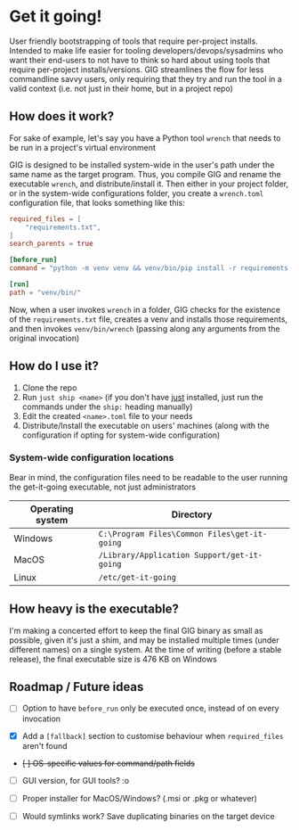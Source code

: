 # Get it going!

User friendly bootstrapping of tools that require per-project installs.
Intended to make life easier for tooling developers/devops/sysadmins who want their end-users to not have to think so hard about using tools that require per-project installs/versions.
GIG streamlines the flow for less commandline savvy users, only requiring that they try and run the tool in a valid context (i.e. not just in their home, but in a project repo)

## How does it work?

For sake of example, let's say you have a Python tool `wrench` that needs to be run in a project's virtual environment

GIG is designed to be installed system-wide in the user's path under the same name as the target program.
Thus, you compile GIG and rename the executable `wrench`, and distribute/install it.
Then either in your project folder, or in the system-wide configurations folder, you create a `wrench.toml` configuration file, that looks something like this:

```toml
required_files = [
    "requirements.txt",
]
search_parents = true

[before_run]
command = "python -m venv venv && venv/bin/pip install -r requirements.txt"

[run]
path = "venv/bin/"
```

Now, when a user invokes `wrench` in a folder, GIG checks for the existence of the `requirements.txt` file, creates a venv and installs those requirements, and then invokes `venv/bin/wrench` (passing along any arguments from the original invocation)

## How do I use it?

1. Clone the repo
2. Run `just ship <name>` (if you don't have [just](https://github.com/casey/just) installed, just run the commands under the `ship:` heading manually)
3. Edit the created `<name>.toml` file to your needs
4. Distribute/Install the executable on users' machines (along with the configuration if opting for system-wide configuration)

### System-wide configuration locations

Bear in mind, the configuration files need to be readable to the user running the get-it-going executable, not just administrators

| Operating system | Directory                                    |
|------------------|----------------------------------------------|
| Windows          | `C:\Program Files\Common Files\get-it-going` |
| MacOS            | `/Library/Application Support/get-it-going`  |
| Linux            | `/etc/get-it-going`                          |

## How heavy is the executable?

I'm making a concerted effort to keep the final GIG binary as small as possible, given it's just a shim, and may be installed multiple times (under different names) on a single system.
At the time of writing (before a stable release), the final executable size is 476 KB on Windows

## Roadmap / Future ideas

- [ ] Option to have `before_run` only be executed once, instead of on every invocation

- [x] Add a `[fallback]` section to customise behaviour when `required_files` aren't found

- ~~[ ] OS-specific values for command/path fields~~

- [ ] GUI version, for GUI tools? :o

- [ ] Proper installer for MacOS/Windows? (.msi or .pkg or whatever)

- [ ] Would symlinks work? Save duplicating binaries on the target device
